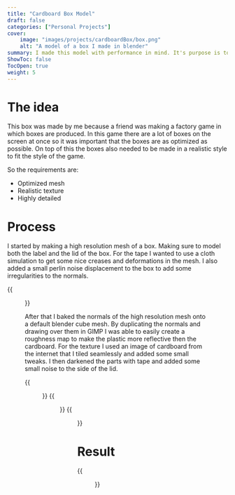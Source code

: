 ```yaml
---
title: "Cardboard Box Model"
draft: false
categories: ["Personal Projects"]
cover:
    image: "images/projects/cardboardBox/box.png"
    alt: "A model of a box I made in blender"
summary: I made this model with performance in mind. It's purpose is to look as realistic as possible with a minimal amount of vertices.
ShowToc: false
TocOpen: true
weight: 5
---
```


# The idea
This box was made by me because a friend was making a factory game in which boxes are produced. In this game there are a lot of boxes on the screen at once so it was important that the boxes are as optimized as possible. On top of this the boxes also needed to be made in a realistic style to fit the style of the game.

So the requirements are:
- Optimized mesh 
- Realistic texture
- Highly detailed

# Process
I started by making a high resolution mesh of a box. Making sure to model both the label and the lid of the box. For the tape I wanted to use a cloth simulation to get some nice creases and deformations in the mesh. I also added a small perlin noise displacement to the box to add some irregularities to the normals. 

{{<figure src="/images/projects/cardboardBox/CartonBoxHighResWireframe.png" align=left height=600 title="The wireframes of the detailed model" >}}

After that I baked the normals of the high resolution mesh onto a default blender cube mesh. 
By duplicating the normals and drawing over them in GIMP I was able to easily create a roughness map to make the plastic more reflective then the cardboard. 
For the texture I used an image of cardboard from the internet that I tiled seamlessly and added some small tweaks. I then darkened the parts with tape and added some small noise to the side of the lid. 

{{<figure src="/images/projects/cardboardBox/Box_Color.png" align=left height=200 title="Albedo map of box" >}}
{{<figure src="/images/projects/cardboardBox/Box_Normal.png" align=left height=200 title="Normal map of box" >}}
{{<figure src="/images/projects/cardboardBox/Box_Specular.png" align=left height=200 title="Roughness map of box" >}}


# Result
{{<figure src="/images/projects/cardboardBox/CartonBoxResult.png" align=left height=600 title="A render of the finished box" >}}
